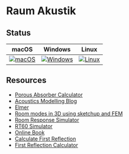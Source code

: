 # Raum Akustik

## Status

|                                                                                       macOS                                                                                        |                                                                                           Windows                                                                                            |                                                                                         Linux                                                                                          |
| :--------------------------------------------------------------------------------------------------------------------------------------------------------------------------------: | :------------------------------------------------------------------------------------------------------------------------------------------------------------------------------------------: | :------------------------------------------------------------------------------------------------------------------------------------------------------------------------------------: |
| [![macOS](https://github.com/ModernCircuits/RaumAkustik/actions/workflows/build_mac.yml/badge.svg)](https://github.com/ModernCircuits/RaumAkustik/actions/workflows/build_mac.yml) | [![Windows](https://github.com/ModernCircuits/RaumAkustik/actions/workflows/build_windows.yml/badge.svg)](https://github.com/ModernCircuits/RaumAkustik/actions/workflows/build_windows.yml) | [![Linux](https://github.com/ModernCircuits/RaumAkustik/actions/workflows/build_linux.yml/badge.svg)](https://github.com/ModernCircuits/RaumAkustik/actions/workflows/build_linux.yml) |

## Resources

- [Porous Absorber Calculator](http://www.whealy.com/acoustics/PA_Calculator/index.html)
- [Acoustics Modelling Blog](https://computational-acoustics.gitlab.io/website/posts/)
- [Elmer](https://github.com/ElmerCSC/elmerfem)
- [Room modes in 3D using sketchup and FEM](https://blog.kaistale.com/?p=1768)
- [Room Response Simulator](https://roomresponse.com/)
- [RT60 Simulator](https://amcoustics.com/tools/amrev/#/diagram)
- [Online Book](https://amcoustics.com/articles/thesis/1)
- [Calculate First Reflection](https://www.audiosciencereview.com/forum/index.php?threads/how-can-i-calculate-the-point-of-first-reflection.19675/)
- [First Reflection Calculator](https://www.acoustic.ua/forms/calculator4.en.html#)
